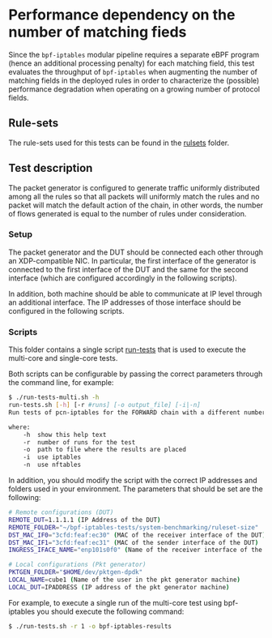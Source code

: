 # Performance dependency on the number of matching fieds

Since the `bpf-iptables` modular pipeline requires a separate eBPF program (hence an additional processing penalty) for each matching field, this test evaluates the throughput of `bpf-iptables` when augmenting the number of matching fields in the deployed rules in order to characterize the (possible) performance degradation when operating on a growing number of protocol fields.

## Rule-sets

The rule-sets used for this tests can be found in the [rulsets](./rulesets) folder.

## Test description

The packet generator is configured to generate traffic uniformly distributed among all the rules so that all packets will uniformly match the rules and no packet will match the default action of the chain, in other words, the number of flows generated is equal to the number of rules under consideration.

### Setup

The packet generator and the DUT should be connected each other through an XDP-compatible NIC. In particular, the first interface of the generator is connected to the first interface of the DUT and the same for the second interface (which are configured accordingly in the following scripts).

In addition, both machine should be able to communicate at IP level through an additional interface. The IP addresses of those interface should be configured in the following scripts.

### Scripts

This folder contains a single script [run-tests](./run-tests.sh) that is used to execute the multi-core and single-core tests.

Both scripts can be configurable by passing the correct parameters through the command line, for example:

```bash
$ ./run-tests-multi.sh -h
run-tests.sh [-h] [-r #runs] [-o output_file] [-i|-n]
Run tests of pcn-iptables for the FORWARD chain with a different number of matching fields (1000 rules)

where:
    -h  show this help text
    -r  number of runs for the test
    -o  path to file where the results are placed
    -i  use iptables
    -n  use nftables
```

In addition, you should modify the script with the correct IP addresses and folders used in your environment. The parameters that should be set are the following:

```bash
# Remote configurations (DUT)
REMOTE_DUT=1.1.1.1 (IP Address of the DUT)
REMOTE_FOLDER="~/bpf-iptables-tests/system-benchmarking/ruleset-size"
DST_MAC_IF0="3cfd:feaf:ec30" (MAC of the receiver interface of the DUT)
DST_MAC_IF1="3cfd:feaf:ec31" (MAC of the sender interface of the DUT)
INGRESS_IFACE_NAME="enp101s0f0" (Name of the receiver interface of the DUT)

# Local configurations (Pkt generator)
PKTGEN_FOLDER="$HOME/dev/pktgen-dpdk"
LOCAL_NAME=cube1 (Name of the user in the pkt generator machine)
LOCAL_DUT=IPADDRESS (IP address of the pkt generator machine)
```

For example, to execute a single run of the multi-core test using bpf-iptables you should execute the following command:

```bash
$ ./run-tests.sh -r 1 -o bpf-iptables-results
```

